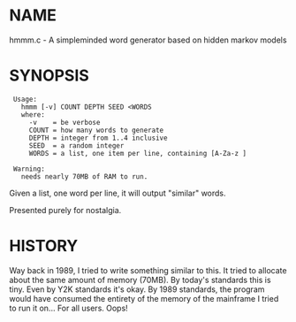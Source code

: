 # NAME

hmmm.c - A simpleminded word generator based on hidden markov models

# SYNOPSIS

     Usage:
       hmmm [-v] COUNT DEPTH SEED <WORDS
       where:
         -v    = be verbose
         COUNT = how many words to generate
         DEPTH = integer from 1..4 inclusive
         SEED  = a random integer
         WORDS = a list, one item per line, containing [A-Za-z ]

     Warning:
       needs nearly 70MB of RAM to run.

Given a list, one word per line, it will output "similar" words.

Presented purely for nostalgia.

# HISTORY

Way back in 1989, I tried to write something similar to this.
It tried to allocate about the same amount of memory (70MB).
By today's standards this is tiny. Even by Y2K standards it's okay.
By 1989 standards, the program would have consumed the entirety of
the memory of the mainframe I tried to run it on... For all users. Oops!

